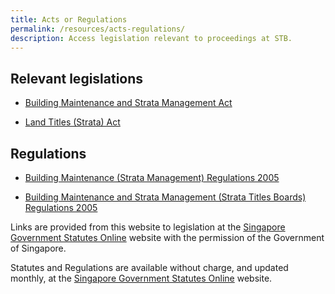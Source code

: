 ```yaml
---
title: Acts or Regulations
permalink: /resources/acts-regulations/
description: Access legislation relevant to proceedings at STB.
---
```

Relevant legislations
---------------------

*   [Building Maintenance and Strata Management Act](javascript:void(0); "Building Maintenance and Strata Management Act")
    
*   [Land Titles (Strata) Act](javascript:void(0); "Land Titles (Strata) Act")
    

Regulations
-----------

*   [Building Maintenance (Strata Management) Regulations 2005](javascript:void(0); "Building Maintenance (Strata Management) Regulations 2005")
    
*   [Building Maintenance and Strata Management (Strata Titles Boards) Regulations 2005](javascript:void(0); "Building Maintenance and Strata Management (Strata Titles Boards) Regulations 2005")
    

Links are provided from this website to legislation at the [Singapore Government Statutes Online](https://sso.agc.gov.sg/ "Singapore Government Statutes Online") website with the permission of the Government of Singapore.

Statutes and Regulations are available without charge, and updated monthly, at the [Singapore Government Statutes Online](https://sso.agc.gov.sg/ "Singapore Government Statutes Online") website.